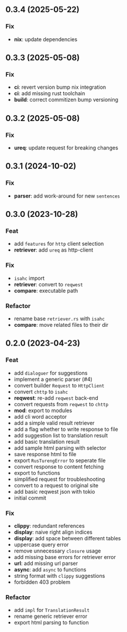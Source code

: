 ## 0.3.4 (2025-05-22)

### Fix

- **nix**: update dependencies

## 0.3.3 (2025-05-08)

### Fix

- **ci**: revert version bump nix integration
- **ci**: add missing rust toolchain
- **build**: correct commitizen bump versioning

## 0.3.2 (2025-05-08)

### Fix

- **ureq**: update request for breaking changes

## 0.3.1 (2024-10-02)

### Fix

- **parser**: add work-around for new `sentences`

## 0.3.0 (2023-10-28)

### Feat

- add `features` for `http` client selection
- **retriever**: add `ureq` as http-client

### Fix

- `isahc` import
- **retriever**: convert to `reqwest`
- **compare**: executable path

### Refactor

- rename base `retriever.rs` with `isahc`
- **compare**: move related files to their dir

## 0.2.0 (2023-04-23)

### Feat

- add `dialoguer` for suggestions
- implement a generic parser (#4)
- convert builder `Request` to `HttpClient`
- convert `chttp` to `isahc`
- **reqwest**: re-add `reqwest` back-end
- convert requests from `reqwest` to `chttp`
- **mod**: export to modules
- add cli word acceptor
- add a simple valid result retriever
- add a flag whether to write response to file
- add suggestion list to translation result
- add basic translation result
- add sample html parsing with selector
- save response html to file
- export `RusTurengError` to seperate file
- convert response to content fetching
- export to functions
- simplified request for troubleshooting
- convert to a request to original site
- add basic reqwest json with tokio
- initial commit

### Fix

- **clippy**: redundant references
- **display**: naive right align indices
- **display**: add space between different tables
- uppercase query error
- remove unnecessary `closure` usage
- add missing base errors for retriever error
- **url**: add missing url parser
- **async**: add `async` to functions
- string format with `clippy` suggestions
- forbidden 403 problem

### Refactor

- add `impl` for `TranslationResult`
- rename generic retriever error
- export html parsing to function
